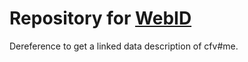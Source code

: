 # Repository for [WebID](https://www.w3.org/wiki/WebID)

Dereference to get a linked data description of cfv#me.
